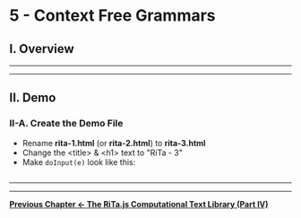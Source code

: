 # 5 - Context Free Grammars

## I. Overview

<hr><hr>


## II. Demo

### II-A. Create the Demo File

- Rename **rita-1.html** (or **rita-2.html**)  to **rita-3.html**
- Change the &lt;title> & &lt;h1> text to "RiTa - 3"
- Make `doInput(e)` look like this:

```js

```




<hr><hr>

**[Previous Chapter <-  The RiTa.js Computational Text Library (Part IV)](text-4.md)**
